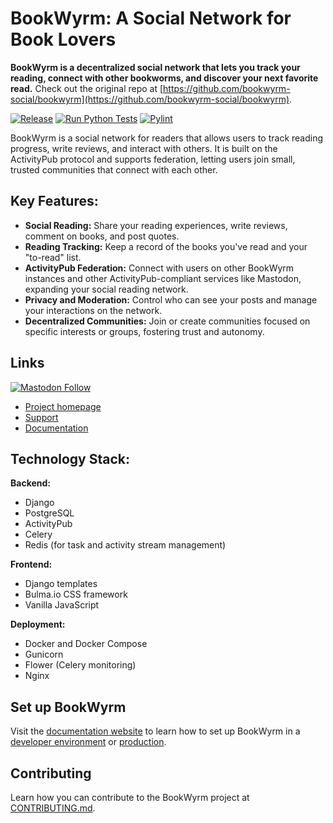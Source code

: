 # BookWyrm: A Social Network for Book Lovers

**BookWyrm is a decentralized social network that lets you track your reading, connect with other bookworms, and discover your next favorite read.** Check out the original repo at [https://github.com/bookwyrm-social/bookwyrm](https://github.com/bookwyrm-social/bookwyrm).

[![Release](https://img.shields.io/github/release/bookwyrm-social/bookwyrm.svg?colorB=58839b)](https://github.com/bookwyrm-social/bookwyrm/releases)
[![Run Python Tests](https://github.com/bookwyrm-social/bookwyrm/actions/workflows/django-tests.yml/badge.svg)](https://github.com/bookwyrm-social/bookwyrm/actions/workflows/django-tests.yml)
[![Pylint](https://github.com/bookwyrm-social/bookwyrm/actions/workflows/pylint.yml/badge.svg)](https://github.com/bookwyrm-social/bookwyrm/actions/workflows/pylint.yml)

BookWyrm is a social network for readers that allows users to track reading progress, write reviews, and interact with others. It is built on the ActivityPub protocol and supports federation, letting users join small, trusted communities that connect with each other.

## Key Features:

*   **Social Reading:** Share your reading experiences, write reviews, comment on books, and post quotes.
*   **Reading Tracking:** Keep a record of the books you've read and your "to-read" list.
*   **ActivityPub Federation:** Connect with users on other BookWyrm instances and other ActivityPub-compliant services like Mastodon, expanding your social reading network.
*   **Privacy and Moderation:** Control who can see your posts and manage your interactions on the network.
*   **Decentralized Communities:** Join or create communities focused on specific interests or groups, fostering trust and autonomy.

## Links

[![Mastodon Follow](https://img.shields.io/mastodon/follow/000146121?domain=https%3A%2F%2Ftech.lgbt&style=social)](https://tech.lgbt/@bookwyrm)

-   [Project homepage](https://joinbookwyrm.com/)
-   [Support](https://patreon.com/bookwyrm)
-   [Documentation](https://docs.joinbookwyrm.com/)

## Technology Stack:

**Backend:**

*   Django
*   PostgreSQL
*   ActivityPub
*   Celery
*   Redis (for task and activity stream management)

**Frontend:**

*   Django templates
*   Bulma.io CSS framework
*   Vanilla JavaScript

**Deployment:**

*   Docker and Docker Compose
*   Gunicorn
*   Flower (Celery monitoring)
*   Nginx

## Set up BookWyrm

Visit the [documentation website](https://docs.joinbookwyrm.com/) to learn how to set up BookWyrm in a [developer environment](https://docs.joinbookwyrm.com/install-dev.html) or [production](https://docs.joinbookwyrm.com/install-prod.html).

## Contributing

Learn how you can contribute to the BookWyrm project at [CONTRIBUTING.md](https://github.com/bookwyrm-social/bookwyrm/blob/main/CONTRIBUTING.md).
